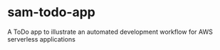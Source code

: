 # sam-todo-app
A ToDo app to illustrate an automated development workflow for AWS serverless applications
